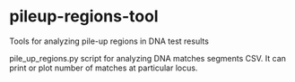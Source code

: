 # pileup-regions-tool
Tools for analyzing pile-up regions in DNA test results

pile_up_regions.py script for analyzing DNA matches segments CSV. It can print or plot number of matches at particular locus.

